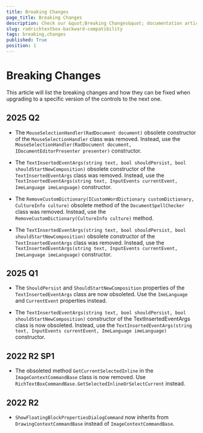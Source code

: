 ```yaml
---
title: Breaking Changes
page_title: Breaking Changes
description: Check our &quot;Breaking Changes&quot; documentation article for the RadRichTextBox WPF control.
slug: radrichtextbox-backward-compatibility
tags: breaking,changes
published: True
position: 1
---
```


# Breaking Changes

This article will list the breaking changes and how they can be fixed when upgrading to a specific version of the controls to the next one.

## 2025 Q2

* The `MouseSelectionHandler(RadDocument document)` obsolete constructor of the `MouseSelectionHandler` class was removed. Instead, use the `MouseSelectionHandler(RadDocument document, IDocumentEditorPresenter presenter)` constructor.
  
* The `TextInsertedEventArgs(string text, bool shouldPersist, bool shouldStartNewComposition)` obsolete constructor of the `TextInsertedEventArgs` class was removed. Instead, use the `TextInsertedEventArgs(string text, InputEvents currentEvent, ImeLanguage imeLanguage)` constructor.

* The `RemoveCustomDictionary(ICustomWordDictionary customDictionary, CultureInfo culture)` obsolete method of the `DocumentSpellChecker` class was removed. Instead, use the `RemoveCustomDictionary(CultureInfo culture)` method.

* The `TextInsertedEventArgs(string text, bool shouldPersist, bool shouldStartNewComposition)` obsolete constructor of the `TextInsertedEventArgs` class was removed. Instead, use the `TextInsertedEventArgs(string text, InputEvents currentEvent, ImeLanguage imeLanguage)` constructor.

## 2025 Q1

* The `ShouldPersist` and `ShouldStartNewComposition` properties of the `TextInsertedEventArgs` class are now obsoleted. Use the `ImeLanguage` and `CurrentEvent` properties instead.

* The `TextInsertedEventArgs(string text, bool shouldPersist, bool shouldStartNewComposition)` constructor of the TextInsertedEventArgs class is now obsoleted. Instead, use the `TextInsertedEventArgs(string text, InputEvents currentEvent, ImeLanguage imeLanguage)` constructor.

## 2022 R2 SP1

* The obsoleted method `GetCurrentSelectedInline` in the `ImageContextCommandBase` class is now removed. Use `RichTextBoxCommandBase.GetSelectedInlineOrSelectCurrent` instead.

## 2022 R2

* `ShowFloatingBlockPropertiesDialogCommand` now inherits from `DrawingContextCommandBase` instead of `ImageContextCommandBase`.